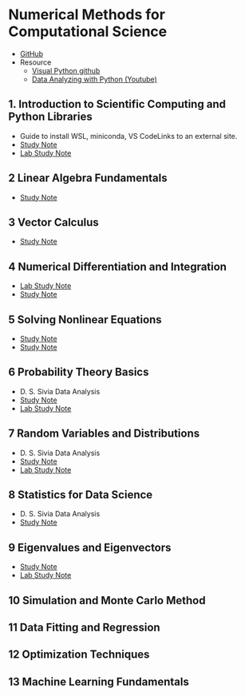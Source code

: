 # Numerical Methods for Computational Science

* [GitHub](https://github.com/MarkusHohle/UC-Berkeley/tree/main/Chem-273/Summer-2025)
* Resource
  - [Visual Python github](https://github.com/visualpython/visualpython/tree/main)
  - [Data Analyzing with Python (Youtube)](https://youtube.com/playlist?list=PLuilzwoHzwauH_vjNBCvVd9vmZYcMZp3A&si=qDL8vbvFrJKo19wG)

## 1. Introduction to Scientific Computing and Python Libraries

* Guide to install WSL, miniconda, VS CodeLinks to an external site.
* [Study Note](https://github.com/SEUNGHO-Y00/MSSE/blob/main/CHEM273/Introduction.md)
* [Lab Study Note](https://github.com/SEUNGHO-Y00/MSSE/blob/main/CHEM273/IntroductionLab.md)

## 2 Linear Algebra Fundamentals

* [Study Note](https://github.com/SEUNGHO-Y00/MSSE/blob/main/CHEM273/LinearAlgebraFundamentals.md)

## 3 Vector Calculus

* [Study Note](https://github.com/SEUNGHO-Y00/MSSE/blob/main/CHEM273/VectorCalculus.md)

## 4 Numerical Differentiation and Integration

* [Lab Study Note](https://github.com/SEUNGHO-Y00/MSSE/blob/main/CHEM273/NumericalLab.md)
* [Study Note](https://github.com/SEUNGHO-Y00/MSSE/blob/main/CHEM273/Numerical.md)

## 5 Solving Nonlinear Equations

* [Study Note](https://github.com/SEUNGHO-Y00/MSSE/blob/main/CHEM273/NonlinearEquations.md)
* [Study Note](https://github.com/SEUNGHO-Y00/MSSE/blob/main/CHEM273/NonlinearLabStudyNote.md)

## 6 Probability Theory Basics

* D. S. Sivia Data Analysis
* [Study Note](https://github.com/SEUNGHO-Y00/MSSE/blob/main/CHEM273/Probability.md)
* [Lab Study Note](https://github.com/SEUNGHO-Y00/MSSE/blob/main/CHEM273/ProbabilityLab.md)

## 7 Random Variables and Distributions

* D. S. Sivia Data Analysis
* [Study Note](https://github.com/SEUNGHO-Y00/MSSE/blob/main/CHEM273/Distributions.md)
* [Lab Study Note](https://github.com/SEUNGHO-Y00/MSSE/blob/main/CHEM273/DistributionsLab.md)

## 8 Statistics for Data Science

* D. S. Sivia Data Analysis
* [Study Note](https://github.com/SEUNGHO-Y00/MSSE/blob/main/CHEM273/Statistics.md)

## 9 Eigenvalues and Eigenvectors

* [Study Note](https://github.com/SEUNGHO-Y00/MSSE/blob/main/CHEM273/Eigenvalues.md)
* [Lab Study Note](https://github.com/SEUNGHO-Y00/MSSE/blob/main/CHEM273/EigenvaluesLabs)

## 10 Simulation and Monte Carlo Method

## 11 Data Fitting and Regression

## 12 Optimization Techniques

## 13 Machine Learning Fundamentals
